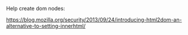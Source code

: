 Help create dom nodes:

https://blog.mozilla.org/security/2013/09/24/introducing-html2dom-an-alternative-to-setting-innerhtml/
